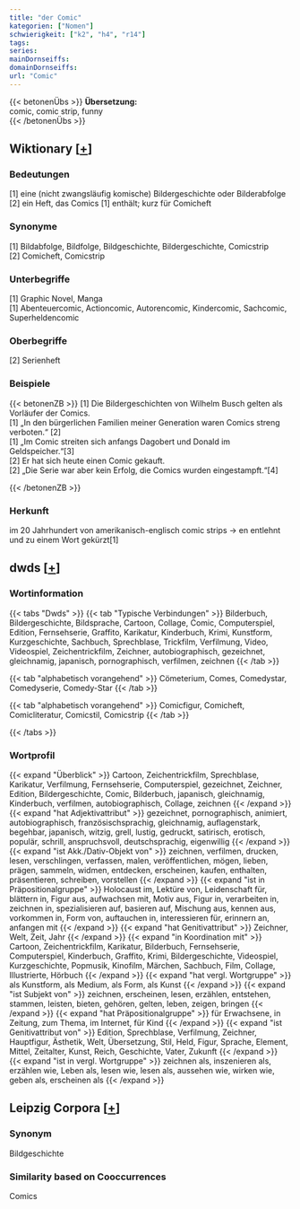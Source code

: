 ```yaml
---
title: "der Comic"
kategorien: ["Nomen"]
schwierigkeit: ["k2", "h4", "r14"]
tags:
series:
mainDornseiffs:
domainDornseiffs:
url: "Comic"
---
```


{{< betonenÜbs >}}
**Übersetzung:**  
comic, comic strip, funny  
{{< /betonenÜbs >}}

## Wiktionary [[+](https://de.wiktionary.org/wiki/Comic)]

### Bedeutungen
[1] eine (nicht zwangsläufig komische) Bildergeschichte oder Bilderabfolge  
[2] ein Heft, das Comics [1] enthält; kurz für Comicheft  

### Synonyme
[1] Bildabfolge, Bildfolge, Bildgeschichte, Bildergeschichte, Comicstrip  
[2] Comicheft, Comicstrip  

### Unterbegriffe
[1] Graphic Novel, Manga  
[1] Abenteuercomic, Actioncomic, Autorencomic, Kindercomic, Sachcomic, Superheldencomic  

### Oberbegriffe
[2] Serienheft  

### Beispiele
{{< betonenZB >}}
[1] Die Bildergeschichten von Wilhelm Busch gelten als Vorläufer der Comics.  
[1] „In den bürgerlichen Familien meiner Generation waren Comics streng verboten.“ [2]  
[1] „Im Comic streiten sich anfangs Dagobert und Donald im Geldspeicher.“[3]  
[2] Er hat sich heute einen Comic gekauft.  
[2] „Die Serie war aber kein Erfolg, die Comics wurden eingestampft.“[4]  

{{< /betonenZB >}}
### Herkunft
im 20 Jahrhundert von amerikanisch-englisch comic strips → en entlehnt und zu einem Wort gekürzt[1]  



## dwds [[+](https://www.dwds.de/wb/Comic)]

### Wortinformation
{{< tabs "Dwds" >}}
{{< tab "Typische Verbindungen" >}}
Bilderbuch, Bildergeschichte, Bildsprache, Cartoon, Collage, Comic, Computerspiel, Edition, Fernsehserie, Graffito, Karikatur, Kinderbuch, Krimi, Kunstform, Kurzgeschichte, Sachbuch, Sprechblase, Trickfilm, Verfilmung, Video, Videospiel, Zeichentrickfilm, Zeichner, autobiographisch, gezeichnet, gleichnamig, japanisch, pornographisch, verfilmen, zeichnen
{{< /tab >}}

{{< tab "alphabetisch vorangehend" >}}
Cömeterium, Comes, Comedystar, Comedyserie, Comedy-Star
{{< /tab >}}

{{< tab "alphabetisch vorangehend" >}}
Comicfigur, Comicheft, Comicliteratur, Comicstil, Comicstrip
{{< /tab >}}

{{< /tabs >}}

### Wortprofil
{{< expand "Überblick" >}} Cartoon, Zeichentrickfilm, Sprechblase, Karikatur, Verfilmung, Fernsehserie, Computerspiel, gezeichnet, Zeichner, Edition, Bildergeschichte, Comic, Bilderbuch, japanisch, gleichnamig, Kinderbuch, verfilmen, autobiographisch, Collage, zeichnen {{< /expand >}}
{{< expand "hat Adjektivattribut" >}} gezeichnet, pornographisch, animiert, autobiographisch, französischsprachig, gleichnamig, auflagenstark, begehbar, japanisch, witzig, grell, lustig, gedruckt, satirisch, erotisch, populär, schrill, anspruchsvoll, deutschsprachig, eigenwillig {{< /expand >}}
{{< expand "ist Akk./Dativ-Objekt von" >}} zeichnen, verfilmen, drucken, lesen, verschlingen, verfassen, malen, veröffentlichen, mögen, lieben, prägen, sammeln, widmen, entdecken, erscheinen, kaufen, enthalten, präsentieren, schreiben, vorstellen {{< /expand >}}
{{< expand "ist in Präpositionalgruppe" >}} Holocaust im, Lektüre von, Leidenschaft für, blättern in, Figur aus, aufwachsen mit, Motiv aus, Figur in, verarbeiten in, zeichnen in, spezialisieren auf, basieren auf, Mischung aus, kennen aus, vorkommen in, Form von, auftauchen in, interessieren für, erinnern an, anfangen mit {{< /expand >}}
{{< expand "hat Genitivattribut" >}} Zeichner, Welt, Zeit, Jahr {{< /expand >}}
{{< expand "in Koordination mit" >}} Cartoon, Zeichentrickfilm, Karikatur, Bilderbuch, Fernsehserie, Computerspiel, Kinderbuch, Graffito, Krimi, Bildergeschichte, Videospiel, Kurzgeschichte, Popmusik, Kinofilm, Märchen, Sachbuch, Film, Collage, Illustrierte, Hörbuch {{< /expand >}}
{{< expand "hat vergl. Wortgruppe" >}} als Kunstform, als Medium, als Form, als Kunst {{< /expand >}}
{{< expand "ist Subjekt von" >}} zeichnen, erscheinen, lesen, erzählen, entstehen, stammen, leisten, bieten, gehören, gelten, leben, zeigen, bringen {{< /expand >}}
{{< expand "hat Präpositionalgruppe" >}} für Erwachsene, in Zeitung, zum Thema, im Internet, für Kind {{< /expand >}}
{{< expand "ist Genitivattribut von" >}} Edition, Sprechblase, Verfilmung, Zeichner, Hauptfigur, Ästhetik, Welt, Übersetzung, Stil, Held, Figur, Sprache, Element, Mittel, Zeitalter, Kunst, Reich, Geschichte, Vater, Zukunft {{< /expand >}}
{{< expand "ist in vergl. Wortgruppe" >}} zeichnen als, inszenieren als, erzählen wie, Leben als, lesen wie, lesen als, aussehen wie, wirken wie, geben als, erscheinen als {{< /expand >}}

## Leipzig Corpora [[+](https://corpora.uni-leipzig.de/en/res?word=Comic&corpusId=deu_newscrawl-public_2018)]


### Synonym
Bildgeschichte


### Similarity based on Cooccurrences
Comics


